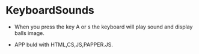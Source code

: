 # KeyboardSounds

* When you press the key A or s the keyboard will play sound and display balls image.

* APP buld with HTML,CS,JS,PAPPER.JS.
